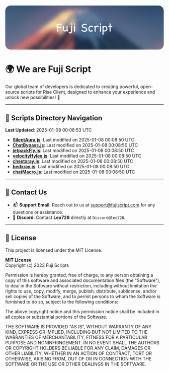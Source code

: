 ![Banner](.github/b.webp)

# 🌍 **We are Fuji Script**

Our global team of developers is dedicated to creating powerful, open-source scripts for Rise Client, designed to enhance your experience and unlock new possibilities! 🌟

---
<!-- SCRIPTS_NAVIGATION_START -->
## 📂 **Scripts Directory Navigation**

**Last Updated**: 2025-01-08 00:08:53 UTC

- **[SilentAura.js](scripts/SilentAura.js)**: Last modified on 2025-01-08 00:08:50 UTC
- **[ChatBypass.js](scripts/ChatBypass.js)**: Last modified on 2025-01-08 00:08:50 UTC
- **[jetpackFly.js](scripts/jetpackFly.js)**: Last modified on 2025-01-08 00:08:50 UTC
- **[velocityHylex.js](scripts/velocityHylex.js)**: Last modified on 2025-01-08 00:08:50 UTC
- **[chestxray.js](scripts/chestxray.js)**: Last modified on 2025-01-08 00:08:50 UTC
- **[bedxray.js](scripts/bedxray.js)**: Last modified on 2025-01-08 00:08:50 UTC
- **[chatMacro.js](scripts/chatMacro.js)**: Last modified on 2025-01-08 00:08:50 UTC

<!-- SCRIPTS_NAVIGATION_END -->

---

## 💬 **Contact Us**  
- 📬 **Support Email**: Reach out to us at [support@fujiscript.com](mailto:support@fujiscript.com) for any questions or assistance.  
- 💬 **Discord**: Contact **Leo728** directly at `Discord@leo728`.

---

## 📜 **License**

This project is licensed under the MIT License.  

**MIT License**  
Copyright (c) 2023 Fuji Scripts  

Permission is hereby granted, free of charge, to any person obtaining a copy of this software and associated documentation files (the "Software"), to deal in the Software without restriction, including without limitation the rights to use, copy, modify, merge, publish, distribute, sublicense, and/or sell copies of the Software, and to permit persons to whom the Software is furnished to do so, subject to the following conditions:  

The above copyright notice and this permission notice shall be included in all copies or substantial portions of the Software.  

THE SOFTWARE IS PROVIDED "AS IS", WITHOUT WARRANTY OF ANY KIND, EXPRESS OR IMPLIED, INCLUDING BUT NOT LIMITED TO THE WARRANTIES OF MERCHANTABILITY, FITNESS FOR A PARTICULAR PURPOSE AND NONINFRINGEMENT. IN NO EVENT SHALL THE AUTHORS OR COPYRIGHT HOLDERS BE LIABLE FOR ANY CLAIM, DAMAGES OR OTHER LIABILITY, WHETHER IN AN ACTION OF CONTRACT, TORT OR OTHERWISE, ARISING FROM, OUT OF OR IN CONNECTION WITH THE SOFTWARE OR THE USE OR OTHER DEALINGS IN THE SOFTWARE.  
